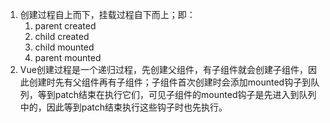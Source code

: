 1. 创建过程⾃上⽽下，挂载过程⾃下⽽上；即：
   1. parent created
   2. child created
   3. child mounted
   4. parent mounted
2. Vue创建过程是⼀个递归过程，先创建⽗组件，有⼦组件就会创建⼦组件，因此创建时先有⽗组件再有⼦组件；⼦组件⾸次创建时会添加mounted钩⼦到队列，等到patch结束在执⾏它们，可⻅⼦组件的mounted钩⼦是先进⼊到队列中的，因此等到patch结束执⾏这些钩⼦时也先执⾏。
